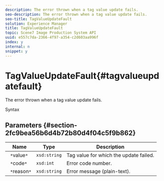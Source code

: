 ```yaml
---
description: The error thrown when a tag value update fails.
seo-description: The error thrown when a tag value update fails.
seo-title: TagValueUpdateFault
solution: Experience Manager
title: TagValueUpdateFault
topic: Scene7 Image Production System API
uuid: e557c7da-2366-4f97-a354-c2d603aa996f
index: y
internal: n
snippet: y
---
```


# TagValueUpdateFault{#tagvalueupdatefault}

The error thrown when a tag value update fails.

 Syntax 

## Parameters {#section-2fc9bea56b6d4b72b80d4f04c5f9b862}

|  Name  | Type  | Description  |
|---|---|---|
|  ` *`value`*`  | `xsd:string`  | Tag value for which the update failed.  |
|  ` *`code`*`  | `xsd:int`  | Error code number.  |
|  ` *`reason`*`  | `xsd:string`  | Error message (plain-text).  |

